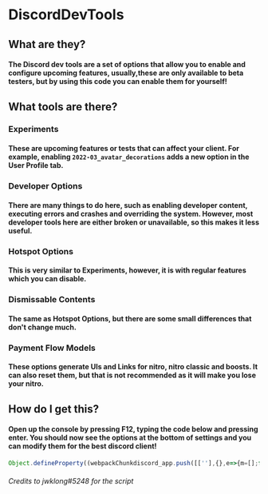 # DiscordDevTools

## What are they?
#### The Discord dev tools are a set of options that allow you to enable and configure upcoming features, usually,these are only available to beta testers, but by using this code you can enable them for yourself!

## What tools are there?
### Experiments
#### These are upcoming features or tests that can affect your client. For example, enabling `2022-03_avatar_decorations` adds a new option in the User Profile tab.
### Developer Options
#### There are many things to do here, such as enabling developer content, executing errors and crashes and overriding the system. **However,** most developer tools here are either broken or unavailable, so this makes it less useful.
### Hotspot Options
#### This is very similar to Experiments, however, it is with regular features which you can disable.
### Dismissable Contents
#### The same as Hotspot Options, but there are some small differences that don't change much.
### Payment Flow Models
#### These options generate UIs and Links for nitro, nitro classic and boosts. It can also reset them, but that is not recommended as it will make you lose your nitro.

## How do I get this?
#### Open up the console by pressing F12, typing the code below and pressing enter. You should now see the options at the bottom of settings and you can modify them for the best discord client!

```js
Object.defineProperty((webpackChunkdiscord_app.push([[''],{},e=>{m=[];for(let c in e.c)m.push(e.c[c])}]),m).find(m=>m?.exports?.default?.isDeveloper!==void 0).exports.default,"isDeveloper",{get:()=>true});
```

###### Credits to jwklong#5248 for the script
